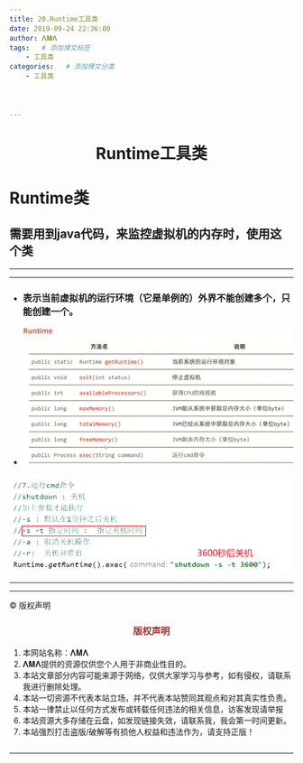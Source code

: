 ```yaml
---
title: 20.Runtime工具类
date: 2019-09-24 22:36:00
author: 𝚲𝚳𝚲
tags:   # 添加博文标签
	- 工具类
categories:   # 添加博文分类
	- 工具类



---
```


<h1><center>Runtime工具类</center></h1>

# Runtime类

##  需要用到java代码，来监控虚拟机的内存时，使用这个类

---

---



- ### 表示当前虚拟机的运行环境（它是单例的）外界不能创建多个，只能创建一个。

- ![image-20240619165411122](https://raw.githubusercontent.com/protonlml/blogimages/master/imgs/202406191654378.png)

![image-20240619231102483](https://raw.githubusercontent.com/protonlml/blogimages/master/imgs/202406192311404.png)







---


----

© 版权声明

<escape>

<div>
    <h3 align="center"  style="color: brown;" >版权声明</h3>
    <table>
   		<tr>
    		<ol>
				<li>本网站名称：𝚲𝚳𝚲</li>
				<li>𝚲𝚳𝚲提供的资源仅供您个人用于非商业性目的。</li>
				<li>本站文章部分内容可能来源于网络，仅供大家学习与参考，如有侵权，请联系我进行删除处理。</li>
				<li>本站一切资源不代表本站立场，并不代表本站赞同其观点和对其真实性负责。</li>
        		<li>本站一律禁止以任何方式发布或转载任何违法的相关信息，访客发现请举报</li> 
        		<li>本站资源大多存储在云盘，如发现链接失效，请联系我，我会第一时间更新。</li>
        		<li>本站强烈打击盗版/破解等有损他人权益和违法作为，请支持正版！</li>  
			</ol>
		</tr>
	</table>
</div>







</escape>

----



